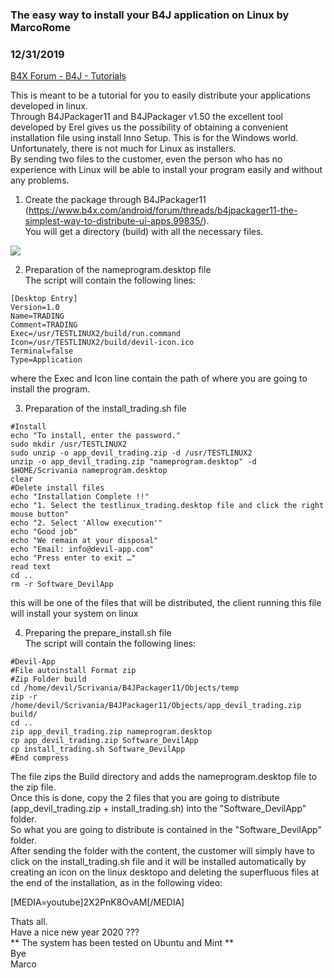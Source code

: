 ### The easy way to install your B4J application on Linux by MarcoRome
### 12/31/2019
[B4X Forum - B4J - Tutorials](https://www.b4x.com/android/forum/threads/112629/)

This is meant to be a tutorial for you to easily distribute your applications developed in linux.  
Through B4JPackager11 and B4JPackager v1.50 the excellent tool developed by Erel gives us the possibility of obtaining a convenient installation file using install Inno Setup. This is for the Windows world.  
Unfortunately, there is not much for Linux as installers.  
By sending two files to the customer, even the person who has no experience with Linux will be able to install your program easily and without any problems.  
  
1. Create the package through B4JPackager11 (<https://www.b4x.com/android/forum/threads/b4jpackager11-the-simplest-way-to-distribute-ui-apps.99835/>).  
You will get a directory (build) with all the necessary files.  
  
![](https://www.b4x.com/android/forum/attachments/86957)  
  
2. Preparation of the nameprogram.desktop file  
The script will contain the following lines:  

```B4X
[Desktop Entry]  
Version=1.0  
Name=TRADING  
Comment=TRADING  
Exec=/usr/TESTLINUX2/build/run.command  
Icon=/usr/TESTLINUX2/build/devil-icon.ico  
Terminal=false  
Type=Application
```

  
where the Exec and Icon line contain the path of where you are going to install the program.  
  
3. Preparation of the install\_trading.sh file  

```B4X
#Install  
echo "To install, enter the password."  
sudo mkdir /usr/TESTLINUX2  
sudo unzip -o app_devil_trading.zip -d /usr/TESTLINUX2  
unzip -o app_devil_trading.zip "nameprogram.desktop" -d $HOME/Scrivania nameprogram.desktop  
clear  
#Delete install files  
echo "Installation Complete !!"  
echo "1. Select the testlinux_trading.desktop file and click the right mouse button"  
echo "2. Select 'Allow execution'"  
echo "Good job"  
echo "We remain at your disposal"  
echo "Email: info@devil-app.com"  
echo "Press enter to exit …"  
read text  
cd ..  
rm -r Software_DevilApp
```

  
  
this will be one of the files that will be distributed, the client running this file will install your system on linux  
  
4. Preparing the prepare\_install.sh file  
The script will contain the following lines:  

```B4X
#Devil-App  
#File autoinstall Format zip  
#Zip Folder build  
cd /home/devil/Scrivania/B4JPackager11/Objects/temp  
zip -r /home/devil/Scrivania/B4JPackager11/Objects/app_devil_trading.zip build/  
cd ..  
zip app_devil_trading.zip nameprogram.desktop  
cp app_devil_trading.zip Software_DevilApp  
cp install_trading.sh Software_DevilApp  
#End compress
```

  
  
The file zips the Build directory and adds the nameprogram.desktop file to the zip file.  
Once this is done, copy the 2 files that you are going to distribute (app\_devil\_trading.zip + install\_trading.sh) into the "Software\_DevilApp" folder.  
So what you are going to distribute is contained in the "Software\_DevilApp" folder.  
After sending the folder with the content, the customer will simply have to click on the install\_trading.sh file and it will be installed automatically by creating an icon on the linux desktopo and deleting the superfluous files at the end of the installation, as in the following video:  
  
[MEDIA=youtube]2X2PnK8OvAM[/MEDIA]  
  
  
Thats all.  
Have a nice new year 2020 ???  
\*\* The system has been tested on Ubuntu and Mint \*\*  
Bye  
Marco